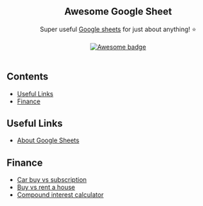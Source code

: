 <h2 align="center">Awesome Google Sheet</h2>

<p align="center">
  Super useful <a href="https://www.google.com/sheets/about/">Google sheets</a> for just about anything! ⭐️
  <br />
  <br />
  <a href="https://github.com/sindresorhus/awesome">
    <img src="https://cdn.rawgit.com/sindresorhus/awesome/d7305f38d29fed78fa85652e3a63e154dd8e8829/media/badge.svg" alt="Awesome badge">
  </a>
  <br />
  <br />
</p>

## Contents

- [Useful Links](#useful-links)
- [Finance](#finance)

## Useful Links
- [About Google Sheets](https://www.google.com/sheets/about/)

## Finance
- [Car buy vs subscription](https://docs.google.com/spreadsheets/d/1leW3X9Pk8G9D0uGKecJhKzLg8bq3x19lHau9Hpnxom0/edit?usp=sharing)
- [Buy vs rent a house](https://drive.google.com/file/d/1t8W_KdcvQWdHmAbJ3rF21rQMNkp-VI4l/view)
- [Compound interest calculator](https://docs.google.com/spreadsheets/d/1g_RH7jzYLFrsIj4FkM87tKVKXX2ECsszt4tK6rfhONw/edit?usp=sharing)
